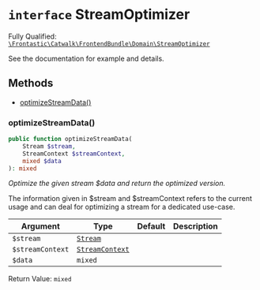 # `interface`  StreamOptimizer

Fully Qualified: [`\Frontastic\Catwalk\FrontendBundle\Domain\StreamOptimizer`](../../../../src/php/FrontendBundle/Domain/StreamOptimizer.php)

See the documentation for example and details.

## Methods

* [optimizeStreamData()](#optimizestreamdata)

### optimizeStreamData()

```php
public function optimizeStreamData(
    Stream $stream,
    StreamContext $streamContext,
    mixed $data
): mixed
```

*Optimize the given stream $data and return the optimized version.*

The information given in $stream and $streamContext refers to the current usage and
can deal for optimizing a stream for a dedicated use-case.

Argument|Type|Default|Description
--------|----|-------|-----------
`$stream`|[`Stream`](Stream.md)||
`$streamContext`|[`StreamContext`](StreamContext.md)||
`$data`|`mixed`||

Return Value: `mixed`

